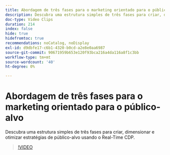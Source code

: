 ```yaml
---
title: Abordagem de três fases para o marketing orientado para o público-alvo
description: Descubra uma estrutura simples de três fases para criar, dimensionar e otimizar estratégias de público-alvo usando o Real-Time CDP.
doc-type: Video Clips
duration: 214
index: false
hide: true
hidefromtoc: true
recommendations: noCatalog, noDisplay
exl-id: d9dbfe17-c6b1-4320-b0cd-a2e8e0aa6987
source-git-commit: 90671959b653e120f93bca216a4da116a8f1c3bb
workflow-type: tm+mt
source-wordcount: '40'
ht-degree: 0%

---
```


# Abordagem de três fases para o marketing orientado para o público-alvo

Descubra uma estrutura simples de três fases para criar, dimensionar e otimizar estratégias de público-alvo usando o Real-Time CDP.

<!-- 72_S508_3442517_213_threephased-approach-to-audiencedriven-marketing -->
>[!VIDEO](https://video.tv.adobe.com/v/3458299/?learn=on&enablevpops=true)
